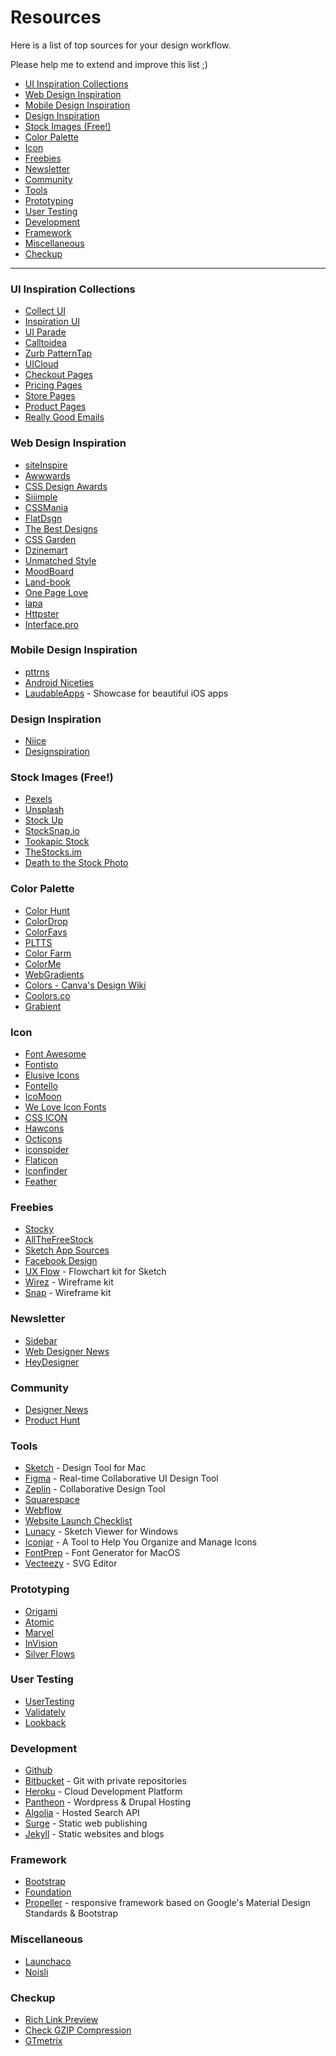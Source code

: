 # Resources
Here is a list of top sources for your design workflow.

Please help me to extend and improve this list ;)

- [UI Inspiration Collections](#ui-inspiration-collections)
- [Web Design Inspiration](#web-design-inspiration)
- [Mobile Design Inspiration](#mobile-design-inspiration)
- [Design Inspiration](#design-inspiration)
- [Stock Images (Free!)](#stock-images-free)
- [Color Palette](#color-palette)
- [Icon](#icon)
- [Freebies](#freebies)
- [Newsletter](#newsletter)
- [Community](#community)
- [Tools](#tools)
- [Prototyping](#prototyping)
- [User Testing](#user-testing)
- [Development](#development)
- [Framework](#framework)
- [Miscellaneous](#miscellaneous)
- [Checkup](#checkup)

***

### UI Inspiration Collections
- [Collect UI](http://collectui.com/)
- [Inspiration UI](http://inspirationui.com/)
- [UI Parade](http://www.uiparade.com/)
- [Calltoidea](http://www.calltoidea.com/)
- [Zurb PatternTap](http://zurb.com/patterntap)
- [UICloud](http://ui-cloud.com/)
- [Checkout Pages](http://www.pages.xyz/type/checkout)
- [Pricing Pages](http://www.pages.xyz/type/pricing)
- [Store Pages](http://www.pages.xyz/type/store)
- [Product Pages](http://www.pages.xyz/type/product)
- [Really Good Emails](https://reallygoodemails.com/)

### Web Design Inspiration
- [siteInspire](https://www.siteinspire.com/)
- [Awwwards](http://www.awwwards.com/)
- [CSS Design Awards](http://www.cssdesignawards.com/)
- [Siiimple](http://siiimple.com/)
- [CSSMania](http://www.cssmania.com/)
- [FlatDsgn](http://flatdsgn.com/)
- [The Best Designs](https://www.thebestdesigns.com/)
- [CSS Garden](http://www.cssgarden.co.uk/)
- [Dzinemart](http://www.dzinemart.com/)
- [Unmatched Style](http://unmatchedstyle.com/gallery)
- [MoodBoard](http://www.gomoodboard.com/)
- [Land-book](http://land-book.com/)
- [One Page Love](https://onepagelove.com/)
- [lapa](http://lapa.ninja/)
- [Httpster](https://httpster.net/)
- [Interface.pro](https://interfaces.pro/)

### Mobile Design Inspiration
- [pttrns](http://pttrns.com/)
- [Android Niceties](http://androidniceties.tumblr.com/)
- [LaudableApps](http://laudableapps.com/) - Showcase for beautiful iOS apps

### Design Inspiration
- [Niice](https://niice.co/)
- [Designspiration](http://designspiration.net/)

### Stock Images (Free!)
- [Pexels](https://www.pexels.com/)
- [Unsplash](https://unsplash.com/)
- [Stock Up](https://www.sitebuilderreport.com/stock-up)
- [StockSnap.io](https://stocksnap.io)
- [Tookapic Stock](https://stock.tookapic.com/)
- [TheStocks.im](http://thestocks.im/)
- [Death to the Stock Photo](http://deathtothestockphoto.com/)

### Color Palette
- [Color Hunt](http://colorhunt.co/)
- [ColorDrop](https://colordrop.io/)
- [ColorFavs](http://www.colorfavs.com/)
- [PLTTS](http://pltts.me/palettes)
- [Color Farm](http://color.farm/)
- [ColorMe](https://colorme.io/)
- [WebGradients](https://webgradients.com/)
- [Colors - Canva's Design Wiki](https://www.canva.com/colors/)
- [Coolors.co](https://coolors.co)
- [Grabient](https://www.grabient.com/)

### Icon
- [Font Awesome](http://fontawesome.io/)
- [Fontisto](http://fontisto.com/)
- [Elusive Icons](http://elusiveicons.com/)
- [Fontello](http://fontello.com/)
- [IcoMoon](https://icomoon.io/)
- [We Love Icon Fonts](http://weloveiconfonts.com/)
- [CSS ICON](http://cssicon.space/)
- [Hawcons](http://hawcons.com/)
- [Octicons](https://octicons.github.com/)
- [iconspider](https://www.iconspider.com/)
- [Flaticon](http://www.flaticon.com/)
- [Iconfinder](https://www.iconfinder.com/)
- [Feather](https://feathericons.com/)

### Freebies
- [Stocky](http://stocky.pro)
- [AllTheFreeStock](http://allthefreestock.com/)
- [Sketch App Sources](http://www.sketchappsources.com/)
- [Facebook Design](http://facebook.design/)
- [UX Flow](http://uxflow.co/) - Flowchart kit for Sketch
- [Wirez](http://wirez.fikristudio.com/) - Wireframe kit
- [Snap](https://www.behance.net/gallery/50270083/Snap-Rapid-Wireframing-Kit-(free)) - Wireframe kit

### Newsletter
- [Sidebar](http://sidebar.io/)
- [Web Designer News](http://www.webdesignernews.com/)
- [HeyDesigner](http://heydesigner.com/)

### Community
- [Designer News](https://www.designernews.co/)
- [Product Hunt](https://www.producthunt.com/)

### Tools
- [Sketch](https://www.sketchapp.com/) - Design Tool for Mac
- [Figma](https://www.figma.com/) - Real-time Collaborative UI Design Tool
- [Zeplin](https://zeplin.io/) - Collaborative Design Tool
- [Squarespace](https://www.squarespace.com/)
- [Webflow](https://webflow.com/)
- [Website Launch Checklist](https://websitelaunchchecklist.com/)
- [Lunacy](https://icons8.com/lunacy) - Sketch Viewer for Windows
- [Iconjar](https://geticonjar.com/) - A Tool to Help You Organize and Manage Icons
- [FontPrep](https://github.com/briangonzalez/fontprep) - Font Generator for MacOS
- [Vecteezy](https://www.vecteezy.com/editor) - SVG Editor

### Prototyping
- [Origami](http://origami.design/)
- [Atomic](https://atomic.io/)
- [Marvel](https://marvelapp.com)
- [InVision](https://www.invisionapp.com/)
- [Silver Flows](http://silverflows.com/)

### User Testing
- [UserTesting](https://www.usertesting.com/)
- [Validately](https://validately.com/)
- [Lookback](https://lookback.io/)

### Development
- [Github](https://github.com)
- [Bitbucket](https://bitbucket.org/) - Git with private repositories
- [Heroku](https://www.heroku.com/) - Cloud Development Platform
- [Pantheon](https://pantheon.io/) - Wordpress & Drupal Hosting
- [Algolia](https://www.algolia.com/) - Hosted Search API
- [Surge](http://surge.sh/) - Static web publishing
- [Jekyll](https://jekyllrb.com/) - Static websites and blogs

### Framework
- [Bootstrap](http://getbootstrap.com/)
- [Foundation](http://foundation.zurb.com/)
- [Propeller](http://propeller.in/) - responsive framework based on Google's Material Design Standards & Bootstrap

### Miscellaneous
- [Launchaco](http://launchaco.com/)
- [Noisli](https://www.noisli.com/)

### Checkup
- [Rich Link Preview](https://richpreview.com/)
- [Check GZIP Compression](https://checkgzipcompression.com/)
- [GTmetrix](https://gtmetrix.com/)
